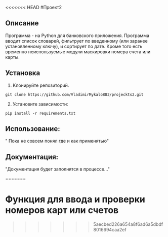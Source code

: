 <<<<<<< HEAD
#Проект2

## Описание
 Программа - на Python для банковского приложения.
 Программа вводит список словарей, фильтрует по введенному
 (или заранее установленному ключу), и сортирует по дате.
  Кроме того есть временно неиспользуемые модули маскировки номера счета или карты.
## Установка

1. Клонируйте репозиторий.
```
git clone https://github.com/VladimirMykalo883/projeckts2.git
```
2. Установите зависимости:
```
pip install -r requirements.txt
``` 
## Использование:
" Пока не совсем понял где и как применятью"

## Документация:
"Документация будет заполнятся в процессе..."


=======
# Функция для ввода и проверки номеров карт или счетов
>>>>>>> 5aecbed226a654a8f6ad6a5dbdf8016694caa2ef
